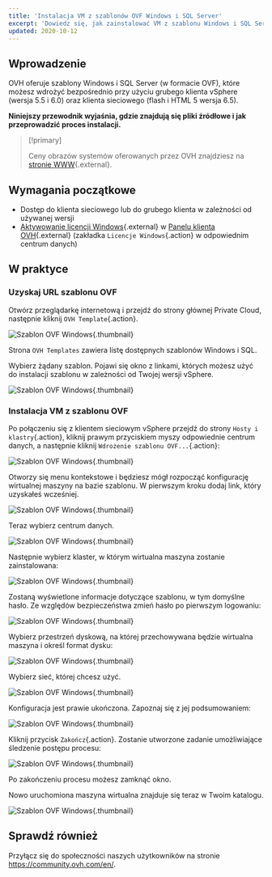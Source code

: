 ```yaml
---
title: 'Instalacja VM z szablonów OVF Windows i SQL Server'
excerpt: 'Dowiedz się, jak zainstalować VM z szablonu Windows i SQL Server'
updated: 2020-10-12
---
```


## Wprowadzenie

OVH oferuje szablony Windows i SQL Server (w formacie OVF), które możesz wdrożyć bezpośrednio przy użyciu grubego klienta vSphere (wersja 5.5 i 6.0) oraz klienta sieciowego (flash i HTML 5 wersja 6.5).

**Niniejszy przewodnik wyjaśnia, gdzie znajdują się pliki źródłowe i jak przeprowadzić proces instalacji.**

> [!primary]
> 
> Ceny obrazów systemów oferowanych przez OVH znajdziesz na [stronie WWW](https://www.ovh.pl/private-cloud/opcje/obrazy-licencje.xml){.external}.
>

## Wymagania początkowe

- Dostęp do klienta sieciowego lub do grubego klienta w zależności od używanej wersji
- [Aktywowanie licencji Windows](manager_ovh_private_cloud#licencje-windows.){.external} w [Panelu klienta OVH](https://www.ovh.com/auth/?action=gotomanager&from=https://www.ovh.pl/&ovhSubsidiary=pl){.external} (zakładka `Licencje Windows`{.action} w odpowiednim centrum danych) 

## W praktyce

### Uzyskaj URL szablonu OVF

Otwórz przeglądarkę internetową i przejdź do strony głównej Private Cloud, następnie kliknij `OVH Template`{.action}.

![Szablon OVF Windows](images_gatewayssl.png){.thumbnail}

Strona `OVH Templates` zawiera listę dostępnych szablonów Windows i SQL. 

Wybierz żądany szablon. Pojawi się okno z linkami, których możesz użyć do instalacji szablonu w zależności od Twojej wersji vSphere.

![Szablon OVF Windows](images_copylink.png){.thumbnail}

### Instalacja VM z szablonu OVF

Po połączeniu się z klientem sieciowym vSphere przejdź do strony `Hosty i klastry`{.action}, kliknij prawym przyciskiem myszy odpowiednie centrum danych, a następnie kliknij `Wdrożenie szablonu OVF...`{.action}:

![Szablon OVF Windows](images_selectdeploy.png){.thumbnail}

Otworzy się menu kontekstowe i będziesz mógł rozpocząć konfigurację wirtualnej maszyny na bazie szablonu. W pierwszym kroku dodaj link, który uzyskałeś wcześniej.

![Szablon OVF Windows](images_puturl.png){.thumbnail}

Teraz wybierz centrum danych.

![Szablon OVF Windows](images_selectdatacenter.png){.thumbnail}

Następnie wybierz klaster, w którym wirtualna maszyna zostanie zainstalowana:

![Szablon OVF Windows](images_selectcluster.png){.thumbnail}

Zostaną wyświetlone informacje dotyczące szablonu, w tym domyślne hasło. Ze względów bezpieczeństwa zmień hasło po pierwszym logowaniu:

![Szablon OVF Windows](images_detailstemplate.png){.thumbnail}

Wybierz przestrzeń dyskową, na której przechowywana będzie wirtualna maszyna i określ format dysku:

![Szablon OVF Windows](images_selectdatastore.png){.thumbnail}

Wybierz sieć, której chcesz użyć.

![Szablon OVF Windows](images_selectnetwork.png){.thumbnail}

Konfiguracja jest prawie ukończona. Zapoznaj się z jej podsumowaniem:

![Szablon OVF Windows](images_resume.png){.thumbnail}

Kliknij przycisk `Zakończ`{.action}. Zostanie utworzone zadanie umożliwiające śledzenie postępu procesu:

![Szablon OVF Windows](images_startdeploy.png){.thumbnail}

Po zakończeniu procesu możesz zamknąć okno.

Nowo uruchomiona maszyna wirtualna znajduje się teraz w Twoim katalogu.

![Szablon OVF Windows](images_inventory.png){.thumbnail}

## Sprawdź również

Przyłącz się do społeczności naszych użytkowników na stronie <https://community.ovh.com/en/>.